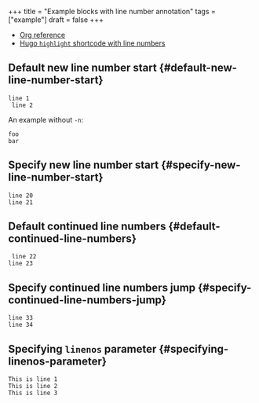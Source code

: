 +++
title = "Example blocks with line number annotation"
tags = ["example"]
draft = false
+++

-   [Org reference](https://orgmode.org/manual/Literal-examples.html)
-   [Hugo `highlight` shortcode with line numbers](https://gohugo.io/content-management/syntax-highlighting/)


## Default new line number start {#default-new-line-number-start}

```text { linenos=table, linenostart=1 }
line 1
 line 2
```

An example without `-n`:

```text
foo
bar
```


## Specify new line number start {#specify-new-line-number-start}

```text { linenos=table, linenostart=20 }
line 20
line 21
```


## Default continued line numbers {#default-continued-line-numbers}

```text { linenos=table, linenostart=22 }
 line 22
line 23
```


## Specify continued line numbers jump {#specify-continued-line-numbers-jump}

```text { linenos=table, linenostart=33 }
line 33
line 34
```


## Specifying `linenos` parameter {#specifying-linenos-parameter}

```text { linenos=false }
This is line 1
This is line 2
This is line 3
```
